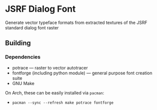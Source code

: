 # JSRF Dialog Font
Generate vector typeface formats from extracted textures of the JSRF standard dialog font raster

## Building

### Dependencies
* potrace &mdash; raster to vector autotracer
* fontforge (including python module) &mdash; general purpose font creation suite 
* GNU Make

On Arch, these can be easily installed via `pacman`:
* `pacman --sync --refresh make potrace fontforge`
